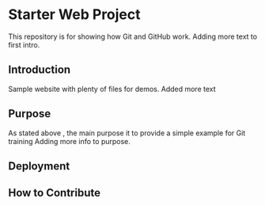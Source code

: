 # Starter Web Project

This repository is for showing how Git and GitHub work.
Adding more text to first intro.

## Introduction

Sample website with plenty of files for demos.
Added more text

## Purpose

As stated above , the main purpose it to provide a simple example for Git training
Adding more info to purpose.

## Deployment

## How to Contribute
